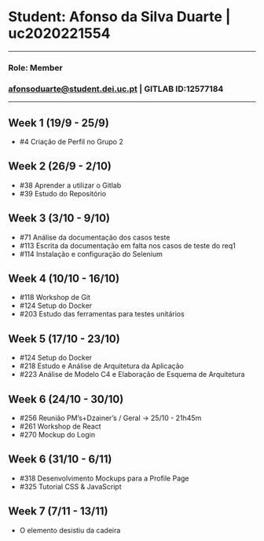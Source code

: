 # Student: Afonso da Silva Duarte | uc2020221554

---
### Role: Member
### afonsoduarte@student.dei.uc.pt | GITLAB ID:12577184


---

## Week 1 (19/9 - 25/9)

- #4 Criação de Perfil no Grupo 2

## Week 2 (26/9 - 2/10)

- #38 Aprender a utilizar o Gitlab
- #39 Estudo do Repositório

## Week 3 (3/10 - 9/10)

- #71 Análise da documentação dos casos teste
- #113 Escrita da documentação em falta nos casos de teste do req1
- #114 Instalação e configuração do Selenium

## Week 4 (10/10 - 16/10)

- #118 Workshop de Git
- #124 Setup do Docker
- #203 Estudo das ferramentas para testes unitários

## Week 5 (17/10 - 23/10)

- #124 Setup do Docker
- #218 Estudo e Análise de Arquitetura da Aplicação
- #223 Análise de Modelo C4 e Elaboração de Esquema de Arquitetura

## Week 6 (24/10 - 30/10)

- #256 Reunião PM’s+Dzainer’s / Geral -> 25/10 - 21h45m
- #261 Workshop de React
- #270 Mockup do Login

## Week 6 (31/10 - 6/11)

- #318 Desenvolvimento Mockups para a Profile Page
- #325 Tutorial CSS & JavaScript

## Week 7 (7/11 - 13/11)

- O elemento desistiu da cadeira
